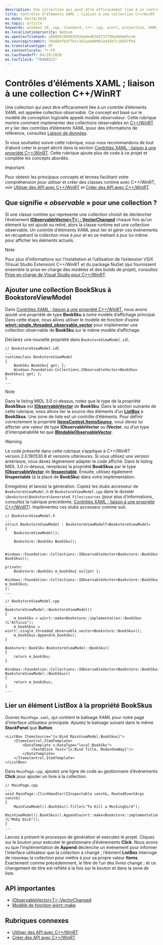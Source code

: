 ```yaml
---
description: Une collection qui peut être efficacement liée à un contrôle d’éléments XAML est appelée collection *observable*. Cette rubrique montre comment implémenter et utiliser une collection observable, et comment y lier un contrôle d’éléments XAML.
title: Contrôles d’éléments XAML ; liaison à une collection C++/WinRT
ms.date: 04/24/2019
ms.topic: article
keywords: windows 10, uwp, standard, c++, cpp, winrt, projection, XAML, contrôle, liaison, collection
ms.localizationpriority: medium
ms.openlocfilehash: a98056190d035910a8ed83d2f37799a98b685ce6
ms.sourcegitcommit: 76e8b4fb3f76cc162aab80982a441bfc18507fb4
ms.translationtype: HT
ms.contentlocale: fr-FR
ms.lasthandoff: 04/29/2020
ms.locfileid: "70304512"
---
```

# <a name="xaml-items-controls-bind-to-a-cwinrt-collection"></a>Contrôles d’éléments XAML ; liaison à une collection C++/WinRT

Une collection qui peut être efficacement liée à un contrôle d’éléments XAML est appelée collection *observable*. Ce concept est basé sur le modèle de conception logicielle appelé *modèle observateur*. Cette rubrique montre comment implémenter des collections observables en [C++/WinRT](/windows/uwp/cpp-and-winrt-apis/intro-to-using-cpp-with-winrt) et y lier des contrôles d’éléments XAML (pour des informations de référence, consultez [Liaison de données](/windows/uwp/data-binding).

Si vous souhaitez suivre cette rubrique, nous vous recommandons de tout d’abord créer le projet décrit dans la section [Contrôles XAML ; liaison à une propriété C++/WinRT](binding-property.md). Cette rubrique ajoute plus de code à ce projet et complète les concepts abordés.

> [!IMPORTANT]
> Pour obtenir les principaux concepts et termes facilitant votre compréhension pour utiliser et créer des classes runtime avec C++/WinRT, voir [Utiliser des API avec C++/WinRT](consume-apis.md) et [Créer des API avec C++/WinRT](author-apis.md).

## <a name="what-does-observable-mean-for-a-collection"></a>Que signifie « *observable* » pour une collection ?
Si une classe runtime qui représente une collection choisit de déclencher l’événement [**IObservableVector&lt;T&gt;: : VectorChanged**](/uwp/api/windows.foundation.collections.iobservablevector-1.vectorchanged) chaque fois qu’un élément lui est ajouté ou retiré, alors la classe runtime est une collection observable. Un contrôle d’éléments XAML peut lier et gérer ces événements en récupérant la collection mise à jour et en se mettant à jour lui-même pour afficher les éléments actuels.

> [!NOTE]
> Pour plus d’informations sur l’installation et l’utilisation de l’extension VSIX (Visual Studio Extension) C++/WinRT et du package NuGet (qui fournissent ensemble la prise en charge des modèles et des builds de projet), consultez [Prise en charge de Visual Studio pour C++/WinRT](intro-to-using-cpp-with-winrt.md#visual-studio-support-for-cwinrt-xaml-the-vsix-extension-and-the-nuget-package).

## <a name="add-a-bookskus-collection-to-bookstoreviewmodel"></a>Ajouter une collection **BookSkus** à **BookstoreViewModel**

Dans [Contrôles XAML ; liaison à une propriété C++/WinRT](binding-property.md), nous avons ajouté une propriété de type **BookSku** à notre modèle d’affichage principal. Dans cette étape, nous allons utiliser le modèle de fonction d’usine [**winrt::single_threaded_observable_vector**](/uwp/cpp-ref-for-winrt/single-threaded-observable-vector) pour implémenter une collection observable de **BookSku** sur le même modèle d’affichage.

Déclarez une nouvelle propriété dans `BookstoreViewModel.idl`.

```idl
// BookstoreViewModel.idl
...
runtimeclass BookstoreViewModel
{
    BookSku BookSku{ get; };
    Windows.Foundation.Collections.IObservableVector<BookSku> BookSkus{ get; };
}
...
```

> [!NOTE]
> Dans le listing MIDL 3.0 ci-dessus, notez que le type de la propriété **BookSkus** est [**IObservableVector**](/uwp/api/windows.foundation.collections.ivector_t_) de **BookSku**. Dans la section suivante de cette rubrique, nous allons lier la source des éléments d’un [**ListBox**](/uwp/api/windows.ui.xaml.controls.listbox) à **BookSkus**. Une zone de liste est un contrôle d’éléments. Pour définir correctement la propriété [**ItemsControl.ItemsSource**](/uwp/api/windows.ui.xaml.controls.itemscontrol.itemssource), vous devez lui affecter une valeur de type **IObservableVector** ou **IVector**, ou d’un type d’interopérabilité tel que [**IBindableObservableVector**](/uwp/api/windows.ui.xaml.interop.ibindableobservablevector).

> [!WARNING]
> Le code présenté dans cette rubrique s’applique à C++/WinRT version 2.0.190530.8 et versions ultérieures. Si vous utilisez une version antérieure, vous devez légèrement adapter le code affiché. Dans le listing MIDL 3.0 ci-dessus, remplacez la propriété **BookSkus** par le type [**IObservableVector**](/uwp/api/windows.foundation.collections.ivector_t_) de [**IInspectable**](/windows/desktop/api/inspectable/nn-inspectable-iinspectable). Ensuite, utilisez également **IInspectable** (à la place de **BookSku**) dans votre implémentation.

Enregistrez et lancez la génération. Copiez les stubs accesseur de `BookstoreViewModel.h` et `BookstoreViewModel.cpp` dans le dossier `\Bookstore\Bookstore\Generated Files\sources` (pour plus d’informations, consultez la rubrique précédente, [Contrôles XAML ; liaison à une propriété C++/WinRT](binding-property.md)). Implémentez ces stubs accesseur comme suit.

```cppwinrt
// BookstoreViewModel.h
...
struct BookstoreViewModel : BookstoreViewModelT<BookstoreViewModel>
{
    BookstoreViewModel();

    Bookstore::BookSku BookSku();

    Windows::Foundation::Collections::IObservableVector<Bookstore::BookSku> BookSkus();

private:
    Bookstore::BookSku m_bookSku{ nullptr };
    Windows::Foundation::Collections::IObservableVector<Bookstore::BookSku> m_bookSkus;
};
...
```

```cppwinrt
// BookstoreViewModel.cpp
...
BookstoreViewModel::BookstoreViewModel()
{
    m_bookSku = winrt::make<Bookstore::implementation::BookSku>(L"Atticus");
    m_bookSkus = winrt::single_threaded_observable_vector<Bookstore::BookSku>();
    m_bookSkus.Append(m_bookSku);
}

Bookstore::BookSku BookstoreViewModel::BookSku()
{
    return m_bookSku;
}

Windows::Foundation::Collections::IObservableVector<Bookstore::BookSku> BookstoreViewModel::BookSkus()
{
    return m_bookSkus;
}
...
```

## <a name="bind-a-listbox-to-the-bookskus-property"></a>Lier un élément ListBox à la propriété **BookSkus**
Ouvrez `MainPage.xaml`, qui contient le balisage XAML pour notre page d’interface utilisateur principale. Ajoutez le balisage suivant dans le même **StackPanel** que **Button**.

```xaml
<ListBox ItemsSource="{x:Bind MainViewModel.BookSkus}">
    <ItemsControl.ItemTemplate>
        <DataTemplate x:DataType="local:BookSku">
            <TextBlock Text="{x:Bind Title, Mode=OneWay}"/>
        </DataTemplate>
    </ItemsControl.ItemTemplate>
</ListBox>
```

Dans `MainPage.cpp`, ajoutez une ligne de code au gestionnaire d’événements **Click** pour ajouter un livre à la collection.

```cppwinrt
// MainPage.cpp
...
void MainPage::ClickHandler(IInspectable const&, RoutedEventArgs const&)
{
    MainViewModel().BookSku().Title(L"To Kill a Mockingbird");
    MainViewModel().BookSkus().Append(winrt::make<Bookstore::implementation::BookSku>(L"Moby Dick"));
}
...
```

Lancez à présent le processus de génération et exécutez le projet. Cliquez sur le bouton pour exécuter le gestionnaire d’événements **Click**. Nous avons vu que l’implémentation de **Append** déclenche un événement pour informer l’interface utilisateur que la collection a changé ; l’élément **ListBox** interroge de nouveau la collection pour mettre à jour sa propre valeur **Items**. Exactement comme précédemment, le titre de l’un des livres change ; et ce changement de titre est reflété à la fois sur le bouton et dans la zone de liste.

## <a name="important-apis"></a>API importantes
* [IObservableVector&lt;T&gt;::VectorChanged](/uwp/api/windows.foundation.collections.iobservablevector-1.vectorchanged)
* [Modèle de fonction winrt::make](/uwp/cpp-ref-for-winrt/make)

## <a name="related-topics"></a>Rubriques connexes
* [Utiliser des API avec C++/WinRT](consume-apis.md)
* [Créer des API avec C++/WinRT](author-apis.md)
